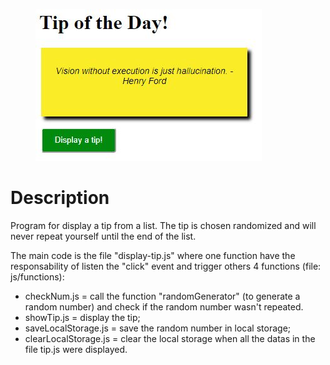 <figure>
  <img src="Screen.JPG">
</figure>

<h1> Description </h1>

<p>Program for display a tip from a list. The tip is chosen randomized and will never repeat yourself until the end of the list.</p>

The main code is the file "display-tip.js" where one function have the responsability of listen the "click" event and trigger others 4 functions (file: js/functions):

<ul>
  <li>checkNum.js = call the function "randomGenerator" (to generate a random number) and check if the random number wasn't repeated.</li>
  <li>showTip.js = display the tip;</li>
  <li>saveLocalStorage.js = save the random number in local storage;</li>
  <li>clearLocalStorage.js = clear the local storage when all the datas in the file tip.js were displayed.</li>
</ul>
